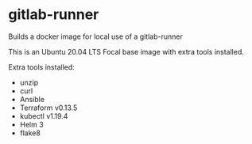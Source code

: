 # gitlab-runner
Builds a docker image for local use of a gitlab-runner

This is an Ubuntu 20.04 LTS Focal base image with extra tools installed.

Extra tools installed:

* unzip
* curl
* Ansible
* Terraform v0.13.5
* kubectl v1.19.4
* Helm 3
* flake8